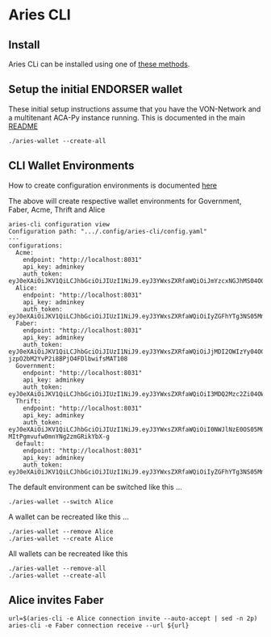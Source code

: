 # Aries CLI

## Install

Aries CLi can be installed using one of [these methods](https://github.com/animo/aries-cli#installation).

## Setup the initial ENDORSER wallet

These initial setup instructions assume that you have the VON-Network and a multitenant ACA-Py instance running.
This is documented in the main [README](README.md)

```
./aries-wallet --create-all
```

## CLI Wallet Environments

How to create configuration environments is documented [here](https://docs.aries-cli.animo.id/guides/configuration)

The above will create respective wallet environments for Government, Faber, Acme, Thrift and Alice

```
aries-cli configuration view
Configuration path: ".../.config/aries-cli/config.yaml"
---
configurations:
  Acme:
    endpoint: "http://localhost:8031"
    api_key: adminkey
    auth_token: eyJ0eXAiOiJKV1QiLCJhbGciOiJIUzI1NiJ9.eyJ3YWxsZXRfaWQiOiJmYzcxNGJhMS04OGJhLTRlMDYtOGEzMi1lZDNjZDM4MDY1MWEifQ.O6oU1rB4svaASIcX7eT9269v01NuSAUVKPnWaOCN7Ds
  Alice:
    endpoint: "http://localhost:8031"
    api_key: adminkey
    auth_token: eyJ0eXAiOiJKV1QiLCJhbGciOiJIUzI1NiJ9.eyJ3YWxsZXRfaWQiOiIyZGFhYTg3NS05MmVmLTRiMjMtOTNmNi0zZjQ5YWRhNTMyZjIifQ.eahnPl_ypikkDp3geZusqiUWYhJw7F6ZnQEK03RQ9jE
  Faber:
    endpoint: "http://localhost:8031"
    api_key: adminkey
    auth_token: eyJ0eXAiOiJKV1QiLCJhbGciOiJIUzI1NiJ9.eyJ3YWxsZXRfaWQiOiJjMDI2OWIzYy04OGI4LTQwM2UtOWU2MS03OWFjOTM4NDE4MzQifQ.BPxwxVGBg-jzpO2bM2YvP2i8BPjO4FDlbwifsMAT108
  Government:
    endpoint: "http://localhost:8031"
    api_key: adminkey
    auth_token: eyJ0eXAiOiJKV1QiLCJhbGciOiJIUzI1NiJ9.eyJ3YWxsZXRfaWQiOiI3MDQ2Mzc2Zi04OWMyLTRhZjItYTMyZS1lYjBhNjhlZDczMzYifQ.7PYTVXLr1dnkVun7bWCJlXlNeEbg_mL483IVw9o0EvI
  Thrift:
    endpoint: "http://localhost:8031"
    api_key: adminkey
    auth_token: eyJ0eXAiOiJKV1QiLCJhbGciOiJIUzI1NiJ9.eyJ3YWxsZXRfaWQiOiI0NWJlNzE0OS05MGMzLTQ3MzEtYjhlMC0zNTk0MzY2YzhlY2EifQ.rJW7VpWb4dtU_3-MItPgmvufw0mnYNg2zmGRikYbX-g
  default:
    endpoint: "http://localhost:8031"
    api_key: adminkey
    auth_token: eyJ0eXAiOiJKV1QiLCJhbGciOiJIUzI1NiJ9.eyJ3YWxsZXRfaWQiOiIyZGFhYTg3NS05MmVmLTRiMjMtOTNmNi0zZjQ5YWRhNTMyZjIifQ.eahnPl_ypikkDp3geZusqiUWYhJw7F6ZnQEK03RQ9jE
```

The default environment can be switched like this ...

```
./aries-wallet --switch Alice
```

A wallet can be recreated like this ...

```
./aries-wallet --remove Alice
./aries-wallet --create Alice
```

All wallets can be recreated like this

```
./aries-wallet --remove-all
./aries-wallet --create-all
```

## Alice invites Faber

```
url=$(aries-cli -e Alice connection invite --auto-accept | sed -n 2p)
aries-cli -e Faber connection receive --url ${url}
```
